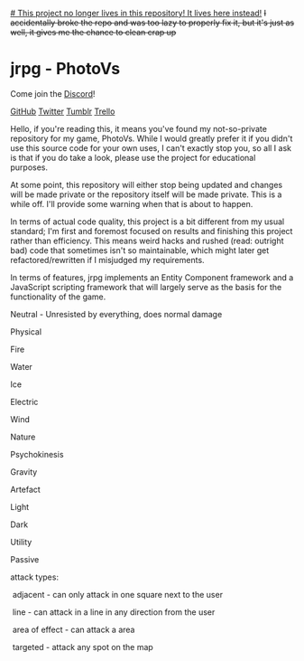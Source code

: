 [# This project no longer lives in this repository! It lives here instead!](https://github.com/CarimA/ProjectPhoton)
~~I accidentally broke the repo and was too lazy to properly fix it, but it's just as well, it gives me the chance to clean crap up~~

# jrpg - PhotoVs

Come join the [Discord](https://discord.gg/ew2X8Sy)!

[GitHub](https://github.com/CarimA/jrpg) [Twitter](https://twitter.com/PhotoVsGame) [Tumblr](https://photovsgame.tumblr.com/) [Trello](https://trello.com/b/NFmeyZkw/photovs)

Hello, if you're reading this, it means you've found my not-so-private repository for my game, PhotoVs. While I would greatly prefer it if you didn't use this source code for your own uses, I can't exactly stop you, so all I ask is that if you do take a look, please use the project for educational purposes.

At some point, this repository will either stop being updated and changes will be made private or the repository itself will be made private. This is a while off. I'll provide some warning when that is about to happen.

In terms of actual code quality, this project is a bit different from my usual standard; I'm first and foremost focused on results and finishing this project rather than efficiency. This means weird hacks and rushed (read: outright bad) code that sometimes isn't so maintainable, which might later get refactored/rewritten if I misjudged my requirements.

In terms of features, jrpg implements an Entity Component framework and a JavaScript scripting framework  that will largely serve as the basis for the functionality of the game.



Neutral - Unresisted by everything, does normal damage



Physical



Fire

Water

Ice

Electric

Wind

Nature

Psychokinesis

Gravity

Artefact



Light

Dark



Utility

Passive



attack types:

​	adjacent - can only attack in one square next to the user

​	line - can attack in a line in any direction from the user

​	area of effect - can attack a area 

​	targeted - attack any spot on the map
